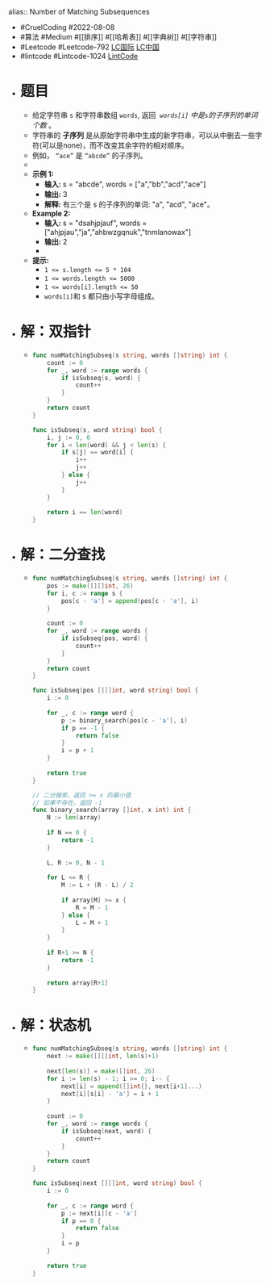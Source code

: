 alias:: Number of Matching Subsequences
- #CruelCoding #2022-08-08
- #算法 #Medium #[[排序]] #[[哈希表]] #[[字典树]] #[[字符串]]
- #Leetcode #Leetcode-792 [LC国际](https://leetcode.com/problems/number-of-matching-subsequences/) [LC中国](https://leetcode.cn/problems/number-of-matching-subsequences/)
- #lintcode #Lintcode-1024 [LintCode](https://www.lintcode.com/problem/1024/)
- # 题目
	- 给定字符串 `s` 和字符串数组 `words`, 返回  *`words[i]` 中是`s`的子序列的单词个数* 。
	- 字符串的 **子序列** 是从原始字符串中生成的新字符串，可以从中删去一些字符(可以是none)，而不改变其余字符的相对顺序。
	- 例如， `“ace”` 是 `“abcde”` 的子序列。
	-
	- **示例 1:**
		- **输入:** s = "abcde", words = ["a","bb","acd","ace"]
		- **输出:** 3
		- **解释:** 有三个是 s 的子序列的单词: "a", "acd", "ace"。
	- **Example 2:**
		- **输入:** s = "dsahjpjauf", words = ["ahjpjau","ja","ahbwzgqnuk","tnmlanowax"]
		- **输出:** 2
		-
	- **提示:**
		- `1 <= s.length <= 5 * 104`
		- `1 <= words.length <= 5000`
		- `1 <= words[i].length <= 50`
		- `words[i]`和 s 都只由小写字母组成。
		  		<span style="display:block"><span style="height:0px"><span style="position:absolute">​​​​</span></span></span>
- # 解：双指针
	- ```go
	  func numMatchingSubseq(s string, words []string) int {
	      count := 0
	      for _, word := range words {
	          if isSubseq(s, word) {
	              count++
	          }
	      }
	      return count
	  }
	  
	  func isSubseq(s, word string) bool {
	      i, j := 0, 0
	      for i < len(word) && j < len(s) {
	          if s[j] == word[i] {
	              i++
	              j++
	          } else {
	              j++
	          }
	      }
	      
	      return i == len(word)
	  }
	  ```
- # 解：二分查找
	- ```go
	  func numMatchingSubseq(s string, words []string) int {
	      pos := make([][]int, 26)
	      for i, c := range s {
	          pos[c - 'a'] = append(pos[c - 'a'], i)
	      }
	      
	      count := 0
	      for _, word := range words {
	          if isSubseq(pos, word) {
	              count++
	          }
	      }
	      return count
	  }
	  
	  func isSubseq(pos [][]int, word string) bool {
	      i := 0
	      
	      for _, c := range word {
	          p := binary_search(pos[c - 'a'], i)
	          if p == -1 {
	              return false
	          }
	          i = p + 1
	      }
	      
	      return true
	  }
	  
	  // 二分搜索，返回 >= x 的最小值
	  // 如果不存在，返回 -1
	  func binary_search(array []int, x int) int {
	      N := len(array)
	      
	      if N == 0 {
	          return -1
	      }
	      
	      L, R := 0, N - 1
	      
	      for L <= R {
	          M := L + (R - L) / 2
	          
	          if array[M] >= x {
	              R = M - 1
	          } else {
	              L = M + 1
	          }
	      }
	      
	      if R+1 >= N {
	          return -1
	      }
	      
	      return array[R+1]
	  }
	  ```
- # 解：状态机
	- ```go
	  func numMatchingSubseq(s string, words []string) int {
	      next := make([][]int, len(s)+1)
	      
	      next[len(s)] = make([]int, 26)
	      for i := len(s) - 1; i >= 0; i-- {
	          next[i] = append([]int{}, next[i+1]...)
	          next[i][s[i] - 'a'] = i + 1
	      }
	      
	      count := 0
	      for _, word := range words {
	          if isSubseq(next, word) {
	              count++
	          }
	      }
	      return count
	  }
	  
	  func isSubseq(next [][]int, word string) bool {
	      i := 0
	      
	      for _, c := range word {
	          p := next[i][c - 'a']
	          if p == 0 {
	              return false
	          }
	          i = p 
	      }
	      
	      return true
	  }
	  
	  ```